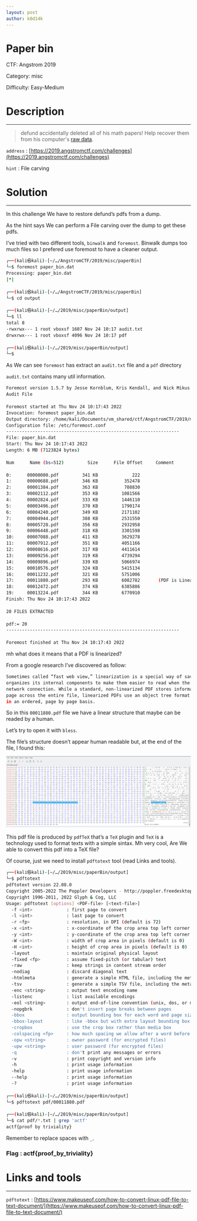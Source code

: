 ```yaml
---
layout: post
author: k0d14k
---
```


# Paper bin

CTF: Angstrom 2019

Category: misc

Difficulty: Easy-Medium

# Description

---

> defund accidentally deleted all of his math papers! Help recover them from his computer's [raw data](https://files.actf.co/ac4e8f7e16fb244613ffe42741046f98839e477e7a511d583dcc1bb291486029/paper_bin.dat).
> 

`address` : [https://2019.angstromctf.com/challenges](https://2019.angstromctf.com/challenges)

`hint` : File carving

# Solution

---

In this challenge We have to restore defund’s pdfs from a dump.

As the hint says We can perform a File carving over the dump to get these pdfs.

I’ve tried with two different tools, `binwalk` and `foremost`. Binwalk dumps too much files so I prefered use foremost to have a cleaner output.

```bash
┌──(kali㉿kali)-[~/…/AngstromCTF/2019/misc/paperBin]
└─$ foremost paper_bin.dat
Processing: paper_bin.dat
|*|
                                                                                                                                                                                                                                              
┌──(kali㉿kali)-[~/…/AngstromCTF/2019/misc/paperBin]
└─$ cd output  
                                                                                                                                                                                                                                              
┌──(kali㉿kali)-[~/…/2019/misc/paperBin/output]
└─$ ll
total 8
-rwxrwx--- 1 root vboxsf 1607 Nov 24 10:17 audit.txt
drwxrwx--- 1 root vboxsf 4096 Nov 24 10:17 pdf
                                                                                                                                                                                                                                              
┌──(kali㉿kali)-[~/…/2019/misc/paperBin/output]
└─$
```

As We can see `foremost` has extract an `audit.txt` file and a `pdf` directory

`audit.txt` contains many util information.

```bash
Foremost version 1.5.7 by Jesse Kornblum, Kris Kendall, and Nick Mikus
Audit File

Foremost started at Thu Nov 24 10:17:43 2022
Invocation: foremost paper_bin.dat 
Output directory: /home/kali/Documents/vm_shared/ctf/AngstromCTF/2019/misc/paperBin/output
Configuration file: /etc/foremost.conf
------------------------------------------------------------------
File: paper_bin.dat
Start: Thu Nov 24 10:17:43 2022
Length: 6 MB (7123824 bytes)
 
Num      Name (bs=512)         Size      File Offset     Comment 

0:      00000000.pdf         341 KB             222      
1:      00000688.pdf         346 KB          352478      
2:      00001384.pdf         363 KB          708830      
3:      00002112.pdf         353 KB         1081566      
4:      00002824.pdf         333 KB         1446110      
5:      00003496.pdf         370 KB         1790174      
6:      00004240.pdf         349 KB         2171102      
7:      00004944.pdf         388 KB         2531550      
8:      00005728.pdf         356 KB         2932958      
9:      00006448.pdf         318 KB         3301598      
10:     00007088.pdf         411 KB         3629278      
11:     00007912.pdf         351 KB         4051166      
12:     00008616.pdf         317 KB         4411614      
13:     00009256.pdf         319 KB         4739294      
14:     00009896.pdf         339 KB         5066974      
15:     00010576.pdf         324 KB         5415134      
16:     00011232.pdf         321 KB         5751006      
17:     00011880.pdf         293 KB         6082782       (PDF is Linearized)
18:     00012472.pdf         374 KB         6385886      
19:     00013224.pdf         344 KB         6770910      
Finish: Thu Nov 24 10:17:43 2022

20 FILES EXTRACTED

pdf:= 20
------------------------------------------------------------------

Foremost finished at Thu Nov 24 10:17:43 2022
```

mh what does it means that a PDF is linearized?

From a google research I’ve discovered as follow:

```bash
Sometimes called “fast web view,” linearization is a special way of saving a PDF file that 
organizes its internal components to make them easier to read when the file is streamed over a 
network connection. While a standard, non-linearized PDF stores information associated with each 
page across the entire file, linearized PDFs use an object tree format to consolidate page elements
in an ordered, page by page basis.
```

So in this `00011880.pdf` file we have a linear structure that maybe can be readed by a human.

Let’s try to open it with `bless`. 

The file’s structure doesn’t appear human readable but, at the end of the file, I found this:

![Screenshot from 2022-11-24 10-24-04.png](Paper%20bin%2052e58a108fe94896bb83e25d8267c649/Screenshot_from_2022-11-24_10-24-04.png)

This pdf file is produced by `pdfTeX` that’s a `TeX` plugin and `TeX` is a technology used to format texts with a simple sintax. Mh very cool, Are We able to convert this pdf into a TeX file? 

Of course, just we need to install `pdftotext` tool (read Links and tools).

```bash
┌──(kali㉿kali)-[~/…/2019/misc/paperBin/output]
└─$ pdftotext 
pdftotext version 22.08.0
Copyright 2005-2022 The Poppler Developers - http://poppler.freedesktop.org
Copyright 1996-2011, 2022 Glyph & Cog, LLC
Usage: pdftotext [options] <PDF-file> [<text-file>]
  -f <int>             : first page to convert
  -l <int>             : last page to convert
  -r <fp>              : resolution, in DPI (default is 72)
  -x <int>             : x-coordinate of the crop area top left corner
  -y <int>             : y-coordinate of the crop area top left corner
  -W <int>             : width of crop area in pixels (default is 0)
  -H <int>             : height of crop area in pixels (default is 0)
  -layout              : maintain original physical layout
  -fixed <fp>          : assume fixed-pitch (or tabular) text
  -raw                 : keep strings in content stream order
  -nodiag              : discard diagonal text
  -htmlmeta            : generate a simple HTML file, including the meta information
  -tsv                 : generate a simple TSV file, including the meta information for bounding boxes
  -enc <string>        : output text encoding name
  -listenc             : list available encodings
  -eol <string>        : output end-of-line convention (unix, dos, or mac)
  -nopgbrk             : don't insert page breaks between pages
  -bbox                : output bounding box for each word and page size to html. Sets -htmlmeta
  -bbox-layout         : like -bbox but with extra layout bounding box data.  Sets -htmlmeta
  -cropbox             : use the crop box rather than media box
  -colspacing <fp>     : how much spacing we allow after a word before considering adjacent text to be a new column, as a fraction of the font size (default is 0.7, old releases had a 0.3 default)
  -opw <string>        : owner password (for encrypted files)
  -upw <string>        : user password (for encrypted files)
  -q                   : don't print any messages or errors
  -v                   : print copyright and version info
  -h                   : print usage information
  -help                : print usage information
  --help               : print usage information
  -?                   : print usage information
                                                                                                                                                                                                                                              
┌──(kali㉿kali)-[~/…/2019/misc/paperBin/output]
└─$ pdftotext pdf/00011880.pdf 
                                                                                                                                                                                                                                              
┌──(kali㉿kali)-[~/…/2019/misc/paperBin/output]
└─$ cat pdf/*.txt | grep 'actf'
actf{proof by triviality}
```

Remember to replace spaces with `_`.

### Flag : actf{proof_by_triviality}

# Links and tools

---

`pdftotext` : [https://www.makeuseof.com/how-to-convert-linux-pdf-file-to-text-document/](https://www.makeuseof.com/how-to-convert-linux-pdf-file-to-text-document/)
